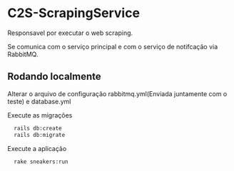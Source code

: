 
# C2S-ScrapingService

Responsavel por executar o web scraping.

Se comunica com o serviço principal e com o serviço de notifcação via RabbitMQ.

## Rodando localmente

Alterar o arquivo de configuração rabbitmq.yml(Enviada juntamente com o teste) e database.yml

Execute as migrações

```bash
  rails db:create
  rails db:migrate
```

Execute a aplicação

```bash
  rake sneakers:run
```
